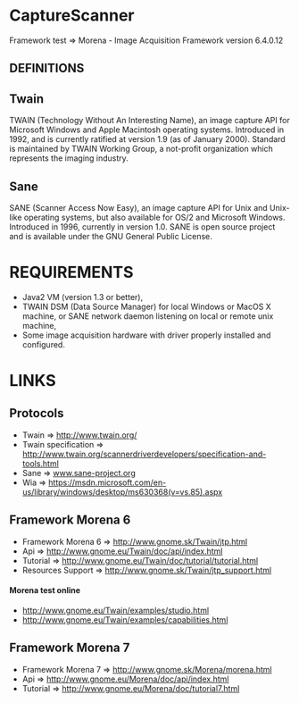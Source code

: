 # CaptureScanner
Framework test => Morena - Image Acquisition Framework version 6.4.0.12

## DEFINITIONS
## Twain
TWAIN (Technology Without An Interesting Name), an image capture API for Microsoft Windows and Apple Macintosh operating systems. Introduced in 1992, and is currently ratified at version 1.9 (as of January 2000). Standard is maintained by TWAIN Working Group, a not-profit organization which represents the imaging industry.

## Sane
SANE (Scanner Access Now Easy), an image capture API for Unix and Unix-like operating systems, but also available for OS/2 and Microsoft Windows. Introduced in 1996, currently in version 1.0. SANE is open source project and is available under the GNU General Public License.

# REQUIREMENTS

 * Java2 VM (version 1.3 or better),
 * TWAIN DSM (Data Source Manager) for local Windows or MacOS X machine, or SANE network daemon listening on local or remote unix machine,
 * Some image acquisition hardware with driver properly installed and configured.

# LINKS

## Protocols
 * Twain => http://www.twain.org/
 * Twain specification => http://www.twain.org/scannerdriverdevelopers/specification-and-tools.html
 * Sane => www.sane-project.org
 * Wia => https://msdn.microsoft.com/en-us/library/windows/desktop/ms630368(v=vs.85).aspx

## Framework Morena 6
 * Framework Morena 6 => http://www.gnome.sk/Twain/jtp.html
 * Api => http://www.gnome.eu/Twain/doc/api/index.html
 * Tutorial => http://www.gnome.eu/Twain/doc/tutorial/tutorial.html
 * Resources Support => http://www.gnome.sk/Twain/jtp_support.html

#### Morena test online
 * http://www.gnome.eu/Twain/examples/studio.html
 * http://www.gnome.eu/Twain/examples/capabilities.html


## Framework Morena 7
 * Framework Morena 7 => http://www.gnome.sk/Morena/morena.html
 * Api => http://www.gnome.eu/Morena/doc/api/index.html
 * Tutorial => http://www.gnome.eu/Morena/doc/tutorial7.html